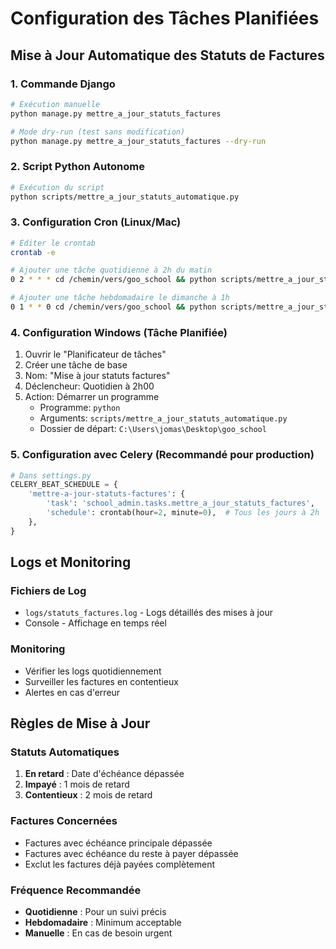 # Configuration des Tâches Planifiées

## Mise à Jour Automatique des Statuts de Factures

### 1. Commande Django
```bash
# Exécution manuelle
python manage.py mettre_a_jour_statuts_factures

# Mode dry-run (test sans modification)
python manage.py mettre_a_jour_statuts_factures --dry-run
```

### 2. Script Python Autonome
```bash
# Exécution du script
python scripts/mettre_a_jour_statuts_automatique.py
```

### 3. Configuration Cron (Linux/Mac)
```bash
# Éditer le crontab
crontab -e

# Ajouter une tâche quotidienne à 2h du matin
0 2 * * * cd /chemin/vers/goo_school && python scripts/mettre_a_jour_statuts_automatique.py

# Ajouter une tâche hebdomadaire le dimanche à 1h
0 1 * * 0 cd /chemin/vers/goo_school && python scripts/mettre_a_jour_statuts_automatique.py
```

### 4. Configuration Windows (Tâche Planifiée)
1. Ouvrir le "Planificateur de tâches"
2. Créer une tâche de base
3. Nom: "Mise à jour statuts factures"
4. Déclencheur: Quotidien à 2h00
5. Action: Démarrer un programme
   - Programme: `python`
   - Arguments: `scripts/mettre_a_jour_statuts_automatique.py`
   - Dossier de départ: `C:\Users\jomas\Desktop\goo_school`

### 5. Configuration avec Celery (Recommandé pour production)
```python
# Dans settings.py
CELERY_BEAT_SCHEDULE = {
    'mettre-a-jour-statuts-factures': {
        'task': 'school_admin.tasks.mettre_a_jour_statuts_factures',
        'schedule': crontab(hour=2, minute=0),  # Tous les jours à 2h
    },
}
```

## Logs et Monitoring

### Fichiers de Log
- `logs/statuts_factures.log` - Logs détaillés des mises à jour
- Console - Affichage en temps réel

### Monitoring
- Vérifier les logs quotidiennement
- Surveiller les factures en contentieux
- Alertes en cas d'erreur

## Règles de Mise à Jour

### Statuts Automatiques
1. **En retard** : Date d'échéance dépassée
2. **Impayé** : 1 mois de retard
3. **Contentieux** : 2 mois de retard

### Factures Concernées
- Factures avec échéance principale dépassée
- Factures avec échéance du reste à payer dépassée
- Exclut les factures déjà payées complètement

### Fréquence Recommandée
- **Quotidienne** : Pour un suivi précis
- **Hebdomadaire** : Minimum acceptable
- **Manuelle** : En cas de besoin urgent
